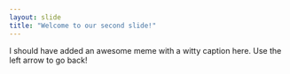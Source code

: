 ```yaml
---
layout: slide
title: "Welcome to our second slide!"
---
```

I should have added an awesome meme with a witty caption here.
Use the left arrow to go back!

